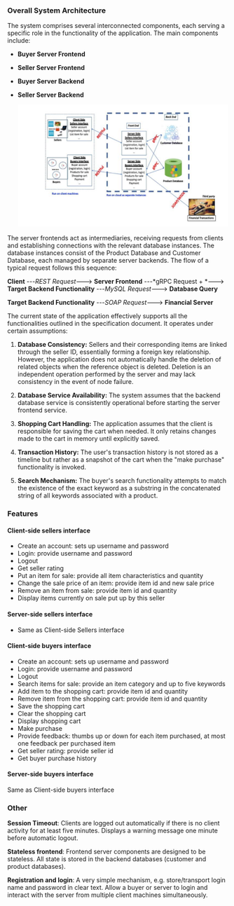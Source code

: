 ### Overall System Architecture

The system comprises several interconnected components, each serving a specific role in the functionality of the application. The main components include:

- **Buyer Server Frontend**
- **Seller Server Frontend**
- **Buyer Server Backend**
- **Seller Server Backend**

  ![System Architecture](./sys_arch.png)

The server frontends act as intermediaries, receiving requests from clients and establishing connections with the relevant database instances. The database instances consist of the Product Database and Customer Database, each managed by separate server backends. The flow of a typical request follows this sequence:

**Client** ---*REST Request*---> **Server Frontend** ---*gRPC Request + *---> **Target Backend Functionality** ---*MySQL Request*---> **Database Query**

**Target Backend Functionality** ---*SOAP Request*---> **Financial Server**

The current state of the application effectively supports all the functionalities outlined in the specification document. It operates under certain assumptions:

1. **Database Consistency:** Sellers and their corresponding items are linked through the seller ID, essentially forming a foreign key relationship. However, the application does not automatically handle the deletion of related objects when the reference object is deleted. Deletion is an independent operation performed by the server and may lack consistency in the event of node failure.

2. **Database Service Availability:** The system assumes that the backend database service is consistently operational before starting the server frontend service.

3. **Shopping Cart Handling:** The application assumes that the client is responsible for saving the cart when needed. It only retains changes made to the cart in memory until explicitly saved.

4. **Transaction History:** The user's transaction history is not stored as a timeline but rather as a snapshot of the cart when the "make purchase" functionality is invoked.

5. **Search Mechanism:** The buyer's search functionality attempts to match the existence of the exact keyword as a substring in the concatenated string of all keywords associated with a product.

### Features

#### Client-side sellers interface
- Create an account: sets up username and password
- Login: provide username and password
- Logout
- Get seller rating
- Put an item for sale: provide all item characteristics and quantity
- Change the sale price of an item: provide item id and new sale price
- Remove an item from sale: provide item id and quantity
- Display items currently on sale put up by this seller
  
#### Server-side sellers interface
- Same as Client-side Sellers interface
  
#### Client-side buyers interface
- Create an account: sets up username and password
- Login: provide username and password
- Logout
- Search items for sale: provide an item category and up to five keywords
- Add item to the shopping cart: provide item id and quantity
- Remove item from the shopping cart: provide item id and quantity
- Save the shopping cart
- Clear the shopping cart
- Display shopping cart
- Make purchase
- Provide feedback: thumbs up or down for each item purchased, at most one feedback per purchased item
- Get seller rating: provide seller id
- Get buyer purchase history
  
#### Server-side buyers interface
Same as Client-side buyers interface


### Other 

**Session Timeout**: Clients are logged out automatically if there is no client activity for at least five minutes. Displays a warning message one minute before automatic logout.

**Stateless frontend**: Frontend server components are designed to be stateless. All state is stored in the backend databases (customer and product databases).

**Registration and login**: A very simple mechanism, e.g. store/transport login name and password in clear text. Allow a buyer or server to login and interact with the server from multiple client machines simultaneously.
